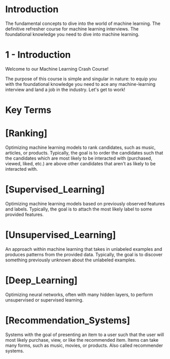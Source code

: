 # Introduction
The fundamental concepts to dive into the world of machine learning.
The definitive refresher course for machine learning interviews.
The foundational knowledge you need to dive into machine learning.

# 1 - Introduction

Welcome to our Machine Learning Crash Course! 

The purpose of this course is simple and singular in nature: to equip you with the 
foundational knowledge you need to ace any machine-learning interview and land a 
job in the industry. Let's get to work!

# Key Terms

# [Ranking]
Optimizing machine learning models to rank candidates, such as music, articles, or 
products. Typically, the goal is to order the candidates such that the candidates 
which are most likely to be interacted with (purchased, viewed, liked, etc.) are 
above other candidates that aren't as likely to be interacted with.

# [Supervised_Learning]
Optimizing machine learning models based on previously observed features and labels. 
Typically, the goal is to attach the most likely label to some provided features.

# [Unsupervised_Learning]
An approach within machine learning that takes in unlabeled examples and produces 
patterns from the provided data. Typically, the goal is to discover something 
previously unknown about the unlabeled examples.

# [Deep_Learning]
Optimizing neural networks, often with many hidden layers, to perform unsupervised 
or supervised learning.

# [Recommendation_Systems]
Systems with the goal of presenting an item to a user such that the user will most 
likely purchase, view, or like the recommended item. Items can take many forms, 
such as music, movies, or products. Also called recommender systems.
